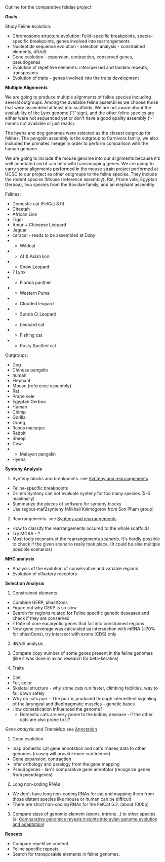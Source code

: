 Outline for the comparative felidae project

**Goals** 

Study Feline evolution:

* Chromosome structure evolution: Felid-specific breakpoints, specie-specific breakpoints, genes involved into rearrangements
* Nucleotide sequence evolution - selection analysis - constrained elements, dN/dS
* Gene evolution - expansion, contraction, conserved genes, pseudogenes
* Evolution of repetitive elements: interspersed and tandem repeats, transposons
* Evolution of traits - genes involved into the traits development

**Multiple Alignments**

We are going to produce multiple alignments of feline species including several outgroups.
Among the available feline assemblies we choose those that were assembled at least into scaffolds. We are not aware about the availability of the Lynx genome ('?' sign), and the other feline species are either were not sequenced yet or don't have a good quality assembly ('-' means not available or just reads). 

The hyena and dog genomes were selected as the closest outgroup for felines. The pangolin assembly is the outgroup to Carnivora family, we also included the primates lineage in order to perform comparison with the human genome.

We are going to include the mouse genome into our alignments because it's well annotated and it can help with transmapping genes. We are going to carry some alignments performed in the mouse strain project performed at UCSC to our project as other outgroups to the feline species. They include the rodent species (Mouse (reference assembly), Rat, Prarie vole, Egyptan Gerboa), two species from the Bovidae family, and an elephant assembly.

Felines:

* Domestic cat (FelCat 8.0)
* Cheetah
* African Lion
* Tiger
* Amur + Chineese Leopard
* Jaguar
* caracal - reads to be assembled at Doby
* - Wildcat
* - Af & Asian lion
* - Snow Leopard
* ? Lynx
* - Florida panther  
* - Western Puma
* - Clouded leopard
* - Sunda Cl.Leopard 
* - Leopard cat
* - Fishing cat
* - Rusty Spotted cat
 
Outgroups:
* Dog
* Chinese pangolin
* human
* Elephant
* Mouse (reference assembly)
* Rat
* Prarie vole 
* Egyptan Gerboa
* Human
* Chimp 
* Gorilla
* Orang
* Resus macaque
* Rabbit
* Sheep
* Cow
* - Malayan pangolin
* Hyena

**Synteny Analysis**

1. Synteny blocks and breakpoints. see [Synteny and rearrangements](synteny.md)
 * Feline-specific breakpoints
 * Grimm Synteny can not evaluate synteny for too many species (5-6 maximally)
 * Summarize the pieces of software for synteny blocks
 * Use ragout-maf2synteny (Mikhail Kolmogorov from Son Pham group)
 
2. Rearrangements. see [Synteny and rearrangements](synteny.md)
 * How to classify the rearrangements occured to the whole scaffolds
 * Try MGRA - ?
 * Most tools reconstruct the rearrangements _scenario_. It's hardly possible to check if the given scenario really took place. (It could be also multiple possible scenarios)
 
**MHC analysis**
 * Analysis of the evolution of conservative and variable regions
 * Evolution of olfactory receptors
 
**Selection Analysis**

1. Constrained elements
 * Combine GERP, phastCons
 * Figure out why GERP is so slow
 * Search for regions related for Feline specific genetic deseases and check if they are conserved
 * ? Rate of core eucaryotic genes that fall into constrained regions
 * Now gene coverage was calculated as intersection with mRNA (~70% for phastCons), try intersect with exons (CDS) only

2. dN/dS analysis

3. Compare copy number of some genes present in the feline genomes (like it was done in avian research for beta-keratins)

4. Traits
 * Diet
 * Fur, color
 * Skeletal structure - why some cats run faster, climbing facilities, way to fall down safely
 * Why do cats purr - The purr is produced through intermittent signaling of the laryngeal and diaphragmatic muscles - genetic bases
 * How domestication influenced the genome?
   * Domestic cats are very prone to the kidney desease - if the other cats are also prone to it?

*Gene analysis and TransMap* see [Annotation](annotation.md)

1. Gene evolution
 * map domestic cat gene annotation and cat's rnaseq data to other genomes
 (rnaseq will provide more confidence)
 * Gene expansion, contraction
 * Infer orthology and paralogy from the gene mapping
 * Pseudogenes - Ian's comparative gene annotator (recognize genes from pseudogenes)

2. Long non-coding RNAs 
 * We don't have long non-coding RNAs for cat and mapping them from those distant species like mouse or human can be difficult
 * There are short non-coding RNAs for the FelCat 6.2. (about 100bp)

3. Compare sizes of genomic element (exons, introns ..) to other species (s. [Comparative genomics reveals insights into avian genome evolution and adaptation](http://www.sciencemag.org/content/346/6215/1311.full))

**Repeats**
 * Compare repetitive content
 * Feline specific repeats
 * Search for transposable elements in feline genomes.
 

